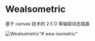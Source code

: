 # WeaIsometric

基于 canvas 技术的 2.5 D 等轴距动态插画

![WeaIsometric](http://ww1.sinaimg.cn/large/006g8Dvggy1g0zt6i3zi0g30pj0izhdt.gif)"# wea-isometric" 
